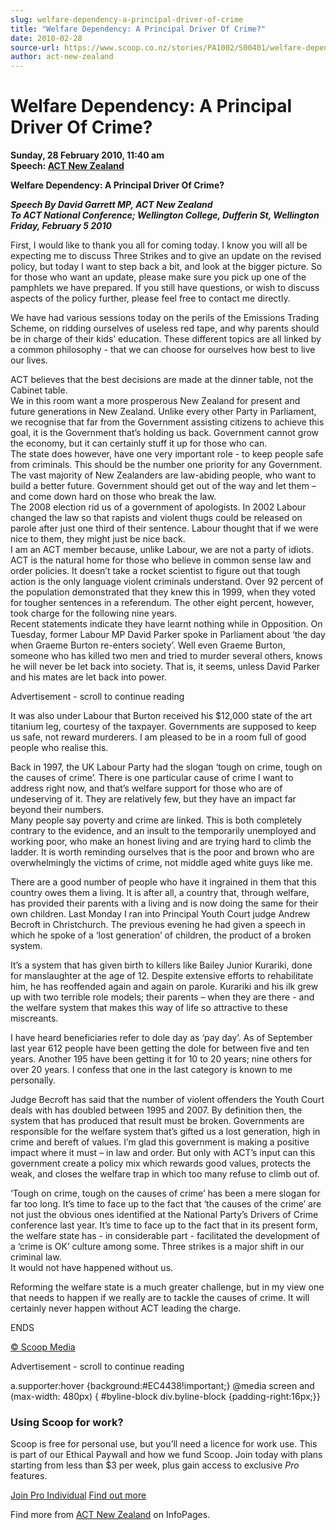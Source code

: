 ```yaml
---
slug: welfare-dependency-a-principal-driver-of-crime
title: "Welfare Dependency: A Principal Driver Of Crime?"
date: 2010-02-28
source-url: https://www.scoop.co.nz/stories/PA1002/S00401/welfare-dependency-a-principal-driver-of-crime.htm
author: act-new-zealand
---
```

Welfare Dependency: A Principal Driver Of Crime?
================================================

**Sunday, 28 February 2010, 11:40 am**  
**Speech: [ACT New Zealand](https://info.scoop.co.nz/ACT_New_Zealand)**

**Welfare Dependency: A Principal Driver Of Crime?**  
  
_**Speech By David Garrett MP, ACT New Zealand**_  
_**To ACT National Conference; Wellington College, Dufferin St, Wellington  
Friday, February 5 2010**_

First, I would like to thank you all for coming today. I know you will all be expecting me to discuss Three Strikes and to give an update on the revised policy, but today I want to step back a bit, and look at the bigger picture. So for those who want an update, please make sure you pick up one of the pamphlets we have prepared. If you still have questions, or wish to discuss aspects of the policy further, please feel free to contact me directly.

We have had various sessions today on the perils of the Emissions Trading Scheme, on ridding ourselves of useless red tape, and why parents should be in charge of their kids’ education. These different topics are all linked by a common philosophy - that we can choose for ourselves how best to live our lives.

ACT believes that the best decisions are made at the dinner table, not the Cabinet table.  
We in this room want a more prosperous New Zealand for present and future generations in New Zealand. Unlike every other Party in Parliament, we recognise that far from the Government assisting citizens to achieve this goal, it is the Government that’s holding us back. Government cannot grow the economy, but it can certainly stuff it up for those who can.  
The state does however, have one very important role - to keep people safe from criminals. This should be the number one priority for any Government.  
The vast majority of New Zealanders are law-abiding people, who want to build a better future. Government should get out of the way and let them – and come down hard on those who break the law.  
The 2008 election rid us of a government of apologists. In 2002 Labour changed the law so that rapists and violent thugs could be released on parole after just one third of their sentence. Labour thought that if we were nice to them, they might just be nice back.  
I am an ACT member because, unlike Labour, we are not a party of idiots. ACT is the natural home for those who believe in common sense law and order policies. It doesn’t take a rocket scientist to figure out that tough action is the only language violent criminals understand. Over 92 percent of the population demonstrated that they knew this in 1999, when they voted for tougher sentences in a referendum. The other eight percent, however, took charge for the following nine years.  
Recent statements indicate they have learnt nothing while in Opposition. On Tuesday, former Labour MP David Parker spoke in Parliament about ‘the day when Graeme Burton re-enters society’. Well even Graeme Burton, someone who has killed two men and tried to murder several others, knows he will never be let back into society. That is, it seems, unless David Parker and his mates are let back into power.

Advertisement - scroll to continue reading





It was also under Labour that Burton received his $12,000 state of the art titanium leg, courtesy of the taxpayer. Governments are supposed to keep us safe, not reward murderers. I am pleased to be in a room full of good people who realise this.

Back in 1997, the UK Labour Party had the slogan ‘tough on crime, tough on the causes of crime’. There is one particular cause of crime I want to address right now, and that’s welfare support for those who are of undeserving of it. They are relatively few, but they have an impact far beyond their numbers.  
Many people say poverty and crime are linked. This is both completely contrary to the evidence, and an insult to the temporarily unemployed and working poor, who make an honest living and are trying hard to climb the ladder. It is worth reminding ourselves that is the poor and brown who are overwhelmingly the victims of crime, not middle aged white guys like me.

There are a good number of people who have it ingrained in them that this country owes them a living. It is after all, a country that, through welfare, has provided their parents with a living and is now doing the same for their own children. Last Monday I ran into Principal Youth Court judge Andrew Becroft in Christchurch. The previous evening he had given a speech in which he spoke of a ‘lost generation’ of children, the product of a broken system.

It’s a system that has given birth to killers like Bailey Junior Kurariki, done for manslaughter at the age of 12. Despite extensive efforts to rehabilitate him, he has reoffended again and again on parole. Kurariki and his ilk grew up with two terrible role models; their parents – when they are there - and the welfare system that makes this way of life so attractive to these miscreants.

I have heard beneficiaries refer to dole day as ‘pay day’. As of September last year 612 people have been getting the dole for between five and ten years. Another 195 have been getting it for 10 to 20 years; nine others for over 20 years. I confess that one in the last category is known to me personally.

Judge Becroft has said that the number of violent offenders the Youth Court deals with has doubled between 1995 and 2007. By definition then, the system that has produced that result must be broken. Governments are responsible for the welfare system that’s gifted us a lost generation, high in crime and bereft of values. I’m glad this government is making a positive impact where it must – in law and order. But only with ACT’s input can this government create a policy mix which rewards good values, protects the weak, and closes the welfare trap in which too many refuse to climb out of.

‘Tough on crime, tough on the causes of crime’ has been a mere slogan for far too long. It’s time to face up to the fact that ‘the causes of the crime’ are not just the obvious ones identified at the National Party’s Drivers of Crime conference last year. It’s time to face up to the fact that in its present form, the welfare state has - in considerable part - facilitated the development of a ‘crime is OK’ culture among some. Three strikes is a major shift in our criminal law.  
It would not have happened without us.

Reforming the welfare state is a much greater challenge, but in my view one that needs to happen if we really are to tackle the causes of crime. It will certainly never happen without ACT leading the charge.

ENDS

[© Scoop Media](http://www.scoop.co.nz/about/terms.html)  

Advertisement - scroll to continue reading



a.supporter:hover {background:#EC4438!important;} @media screen and (max-width: 480px) { #byline-block div.byline-block {padding-right:16px;}}

### Using Scoop for work?

Scoop is free for personal use, but you’ll need a licence for work use. This is part of our Ethical Paywall and how we fund Scoop. Join today with plans starting from less than $3 per week, plus gain access to exclusive _Pro_ features.  
  
[Join Pro Individual](https://pro.scoop.co.nz/Individual/?from=ProIn24) [Find out more](https://pro.scoop.co.nz/using-scoop-for-work/?from=ProIn24)

Find more from [ACT New Zealand](https://info.scoop.co.nz/ACT_New_Zealand) on InfoPages.